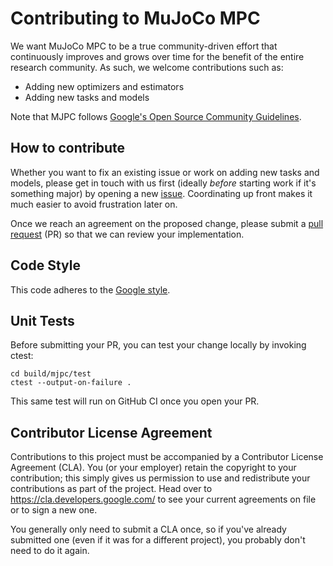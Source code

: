 # Contributing to MuJoCo MPC

We want MuJoCo MPC to be a true community-driven effort that continuously
improves and grows over time for the benefit of the entire research community.
As such, we welcome contributions such as:

- Adding new optimizers and estimators
- Adding new tasks and models

Note that MJPC follows [Google's Open Source Community Guidelines](https://opensource.google/conduct/).

## How to contribute

Whether you want to fix an existing issue or work on adding new tasks and
models, please get in touch with us first (ideally _before_ starting work if
it's something major) by opening a new
[issue](https://github.com/google-deepmind/mujoco_mpc/issues). Coordinating up
front makes it much easier to avoid frustration later on.

Once we reach an agreement on the proposed change, please submit a
[pull request](https://github.com/google-deepmind/mujoco_mpc/pulls) (PR) so that
we can review your implementation.

## Code Style

This code adheres to the [Google style](https://google.github.io/styleguide/).

## Unit Tests

Before submitting your PR, you can test your change locally by invoking ctest:

```
cd build/mjpc/test
ctest --output-on-failure .
```

This same test will run on GitHub CI once you open your PR.

## Contributor License Agreement

Contributions to this project must be accompanied by a Contributor License
Agreement (CLA). You (or your employer) retain the copyright to your
contribution; this simply gives us permission to use and redistribute your
contributions as part of the project. Head over to
<https://cla.developers.google.com/> to see your current agreements on file or
to sign a new one.

You generally only need to submit a CLA once, so if you've already submitted one
(even if it was for a different project), you probably don't need to do it
again.
